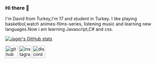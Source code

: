 ### Hi there 👋

I'm David from Turkey,I'm 17 and student in Turkey. I like playing basketbol,watch animes-films-series, listening music and learning new languages.Now i am learning Javascript,C# and css.

[![Jager's GitHub stats](https://github-readme-stats.vercel.app/api?username=JagerTR)](https://github.com/anuraghazra/github-readme-stats)






[<img src='https://cdn.jsdelivr.net/npm/simple-icons@3.0.1/icons/github.svg' alt='github' height='40'>](https://github.com/JagerTR)  [<img src='https://cdn.jsdelivr.net/npm/simple-icons@3.0.1/icons/instagram.svg' alt='instagram' height='40'>](https://www.instagram.com/jaeger.07/)  [<img src='https://cdn.jsdelivr.net/npm/simple-icons@3.0.1/icons/discord.svg' alt='discord' height='40'>](https://discord.com/users/784850380332597280)  

